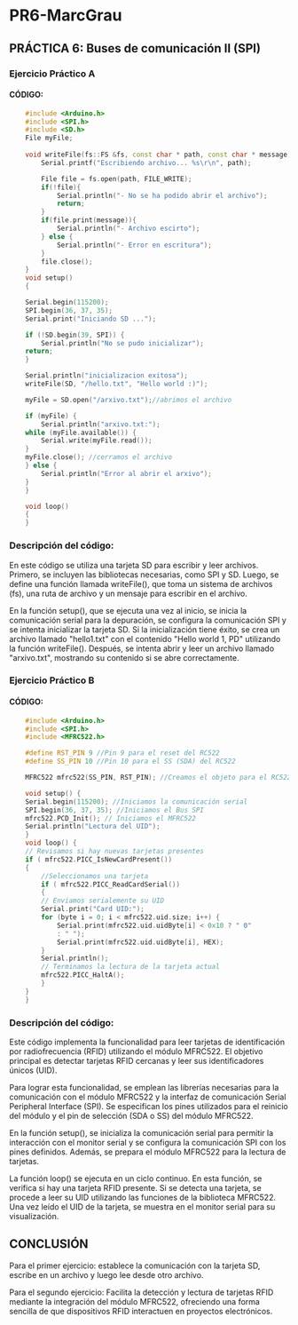 # PR6-MarcGrau  

## PRÁCTICA 6: Buses de comunicación II (SPI)

### Ejercicio Práctico A

#### CÓDIGO:  
```cpp
    #include <Arduino.h>
    #include <SPI.h>
    #include <SD.h>
    File myFile;
    
    void writeFile(fs::FS &fs, const char * path, const char * message){
        Serial.printf("Escribiendo archivo... %s\r\n", path);

        File file = fs.open(path, FILE_WRITE);
        if(!file){
            Serial.println("- No se ha podido abrir el archivo");
            return;
        }
        if(file.print(message)){
            Serial.println("- Archivo escirto");
        } else {
            Serial.println("- Error en escritura");
        }
        file.close();
    }
    void setup()
    {

    Serial.begin(115200);
    SPI.begin(36, 37, 35);
    Serial.print("Iniciando SD ...");

    if (!SD.begin(39, SPI)) {
        Serial.println("No se pudo inicializar");
    return;
    }

    Serial.println("inicializacion exitosa");
    writeFile(SD, "/hello.txt", "Hello world :)"); 

    myFile = SD.open("/arxivo.txt");//abrimos el archivo 

    if (myFile) {
        Serial.println("arxivo.txt:");
    while (myFile.available()) {
        Serial.write(myFile.read());
    }
    myFile.close(); //cerramos el archivo
    } else {
        Serial.println("Error al abrir el arxivo");
    }
    }

    void loop()
    {
    }
```
### Descripción del código:
En este código se utiliza una tarjeta SD para escribir y leer archivos. Primero, se incluyen las bibliotecas necesarias, como SPI y SD. Luego, se define una función llamada writeFile(), que toma un sistema de archivos (fs), una ruta de archivo y un mensaje para escribir en el archivo.

En la función setup(), que se ejecuta una vez al inicio, se inicia la comunicación serial para la depuración, se configura la comunicación SPI y se intenta inicializar la tarjeta SD. Si la inicialización tiene éxito, se crea un archivo llamado "hello1.txt" con el contenido "Hello world 1, PD" utilizando la función writeFile(). Después, se intenta abrir y leer un archivo llamado "arxivo.txt", mostrando su contenido si se abre correctamente.

### Ejercicio Práctico B

#### CÓDIGO:  
```cpp
    #include <Arduino.h>
    #include <SPI.h>
    #include <MFRC522.h>

    #define RST_PIN 9 //Pin 9 para el reset del RC522
    #define SS_PIN 10 //Pin 10 para el SS (SDA) del RC522

    MFRC522 mfrc522(SS_PIN, RST_PIN); //Creamos el objeto para el RC522

    void setup() {
    Serial.begin(115200); //Iniciamos la comunicación serial
    SPI.begin(36, 37, 35); //Iniciamos el Bus SPI
    mfrc522.PCD_Init(); // Iniciamos el MFRC522
    Serial.println("Lectura del UID");
    }
    void loop() {
    // Revisamos si hay nuevas tarjetas presentes
    if ( mfrc522.PICC_IsNewCardPresent()) 
    { 
        //Seleccionamos una tarjeta
        if ( mfrc522.PICC_ReadCardSerial()) 
        {
        // Enviamos serialemente su UID
        Serial.print("Card UID:");
        for (byte i = 0; i < mfrc522.uid.size; i++) {
            Serial.print(mfrc522.uid.uidByte[i] < 0x10 ? " 0"
            : " ");
            Serial.print(mfrc522.uid.uidByte[i], HEX); 
        } 
        Serial.println();
        // Terminamos la lectura de la tarjeta actual
        mfrc522.PICC_HaltA(); 
        } 
    } 
    }
```
### Descripción del código:

Este código implementa la funcionalidad para leer tarjetas de identificación por radiofrecuencia (RFID) utilizando el módulo MFRC522. El objetivo principal es detectar tarjetas RFID cercanas y leer sus identificadores únicos (UID).

Para lograr esta funcionalidad, se emplean las librerías necesarias para la comunicación con el módulo MFRC522 y la interfaz de comunicación Serial Peripheral Interface (SPI). Se especifican los pines utilizados para el reinicio del módulo y el pin de selección (SDA o SS) del módulo MFRC522.

En la función setup(), se inicializa la comunicación serial para permitir la interacción con el monitor serial y se configura la comunicación SPI con los pines definidos. Además, se prepara el módulo MFRC522 para la lectura de tarjetas.

La función loop() se ejecuta en un ciclo continuo. En esta función, se verifica si hay una tarjeta RFID presente. Si se detecta una tarjeta, se procede a leer su UID utilizando las funciones de la biblioteca MFRC522. Una vez leído el UID de la tarjeta, se muestra en el monitor serial para su visualización.

## CONCLUSIÓN 

Para el primer ejercicio: establece la comunicación con la tarjeta SD, escribe en un archivo y luego lee desde otro archivo.

Para el segundo ejercicio: Facilita la detección y lectura de tarjetas RFID mediante la integración del módulo MFRC522, ofreciendo una forma sencilla de que dispositivos RFID interactuen en proyectos electrónicos.
